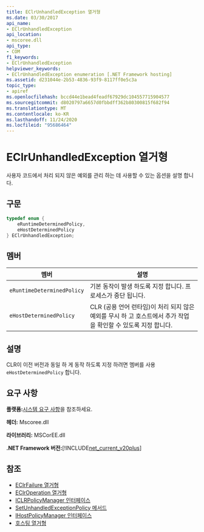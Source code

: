 ```yaml
---
title: EClrUnhandledException 열거형
ms.date: 03/30/2017
api_name:
- EClrUnhandledException
api_location:
- mscoree.dll
api_type:
- COM
f1_keywords:
- EClrUnhandledException
helpviewer_keywords:
- EClrUnhandledException enumeration [.NET Framework hosting]
ms.assetid: d231044e-2b53-4836-93f9-8117ff0e5c3a
topic_type:
- apiref
ms.openlocfilehash: bccd44e1bead4feadf67929dc104557715904577
ms.sourcegitcommit: d8020797a6657d0fbbdff362b80300815f682f94
ms.translationtype: MT
ms.contentlocale: ko-KR
ms.lasthandoff: 11/24/2020
ms.locfileid: "95686464"
---
```

# <a name="eclrunhandledexception-enumeration"></a>EClrUnhandledException 열거형

사용자 코드에서 처리 되지 않은 예외를 관리 하는 데 사용할 수 있는 옵션을 설명 합니다.  
  
## <a name="syntax"></a>구문  
  
```cpp  
typedef enum {  
    eRuntimeDeterminedPolicy,  
    eHostDeterminedPolicy  
} EClrUnhandledException;  
```  
  
## <a name="members"></a>멤버  
  
|멤버|설명|  
|------------|-----------------|  
|`eRuntimeDeterminedPolicy`|기본 동작이 발생 하도록 지정 합니다. 프로세스가 중단 됩니다.|  
|`eHostDeterminedPolicy`|CLR (공용 언어 런타임)이 처리 되지 않은 예외를 무시 하 고 호스트에서 추가 작업을 확인할 수 있도록 지정 합니다.|  
  
## <a name="remarks"></a>설명  

 CLR이 이전 버전과 동일 하 게 동작 하도록 지정 하려면 멤버를 사용 `eHostDeterminedPolicy` 합니다.  
  
## <a name="requirements"></a>요구 사항  

 **플랫폼:**[시스템 요구 사항](../../get-started/system-requirements.md)을 참조하세요.  
  
 **헤더:** Mscoree.dll  
  
 **라이브러리:** MSCorEE.dll  
  
 **.NET Framework 버전:**[!INCLUDE[net_current_v20plus](../../../../includes/net-current-v20plus-md.md)]  
  
## <a name="see-also"></a>참조

- [EClrFailure 열거형](eclrfailure-enumeration.md)
- [EClrOperation 열거형](eclroperation-enumeration.md)
- [ICLRPolicyManager 인터페이스](iclrpolicymanager-interface.md)
- [SetUnhandledExceptionPolicy 메서드](iclrpolicymanager-setunhandledexceptionpolicy-method.md)
- [IHostPolicyManager 인터페이스](ihostpolicymanager-interface.md)
- [호스팅 열거형](hosting-enumerations.md)
